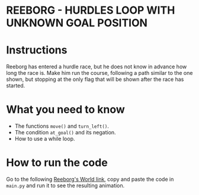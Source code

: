 # REEBORG - HURDLES LOOP WITH UNKNOWN GOAL POSITION

# Instructions

Reeborg has entered a hurdle race, but he does not know in advance how long the race is. Make him run the course, following a path similar to the one shown, but stopping at the only flag that will be shown after the race has started.

# What you need to know

- The functions `move()` and `turn_left()`.
- The condition `at_goal()` and its negation.
- How to use a while loop.

# How to run the code

Go to the following [Reeborg's World link](https://reeborg.ca/reeborg.html?lang=en&mode=python&menu=worlds%2Fmenus%2Freeborg_intro_en.json&name=Hurdle%202&url=worlds%2Ftutorial_en%2Fhurdle2.json), copy and paste the code in `main.py` and run it to see the resulting animation.

